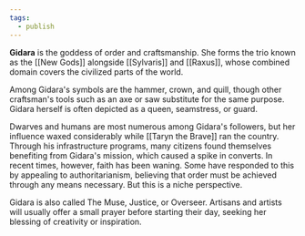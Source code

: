 ```yaml
---
tags:
  - publish
---
```

**Gidara** is the goddess of order and craftsmanship. She forms the trio known as the [[New Gods]] alongside [[Sylvaris]] and [[Raxus]], whose combined domain covers the civilized parts of the world.

Among Gidara's symbols are the hammer, crown, and quill, though other craftsman's tools such as an axe or saw substitute for the same purpose. Gidara herself is often depicted as a queen, seamstress, or guard.

Dwarves and humans are most numerous among Gidara's followers, but her influence waxed considerably while [[Taryn the Brave]] ran the country. Through his infrastructure programs, many citizens found themselves benefiting from Gidara's mission, which caused a spike in converts. In recent times, however, faith has been waning. Some have responded to this by appealing to authoritarianism, believing that order must be achieved through any means necessary. But this is a niche perspective.

Gidara is also called The Muse, Justice, or Overseer. Artisans and artists will usually offer a small prayer before starting their day, seeking her blessing of creativity or inspiration.